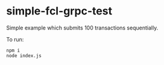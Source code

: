 # simple-fcl-grpc-test

Simple example which submits 100 transactions sequentially.

To run:

```shell
npm i
node index.js
```
